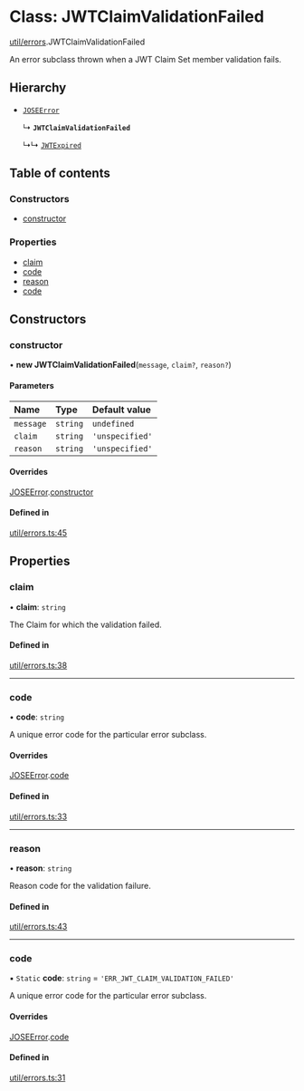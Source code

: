 # Class: JWTClaimValidationFailed

[util/errors](../modules/util_errors.md).JWTClaimValidationFailed

An error subclass thrown when a JWT Claim Set member validation fails.

## Hierarchy

- [`JOSEError`](util_errors.JOSEError.md)

  ↳ **`JWTClaimValidationFailed`**

  ↳↳ [`JWTExpired`](util_errors.JWTExpired.md)

## Table of contents

### Constructors

- [constructor](util_errors.JWTClaimValidationFailed.md#constructor)

### Properties

- [claim](util_errors.JWTClaimValidationFailed.md#claim)
- [code](util_errors.JWTClaimValidationFailed.md#code)
- [reason](util_errors.JWTClaimValidationFailed.md#reason)
- [code](util_errors.JWTClaimValidationFailed.md#code)

## Constructors

### constructor

• **new JWTClaimValidationFailed**(`message`, `claim?`, `reason?`)

#### Parameters

| Name | Type | Default value |
| :------ | :------ | :------ |
| `message` | `string` | `undefined` |
| `claim` | `string` | `'unspecified'` |
| `reason` | `string` | `'unspecified'` |

#### Overrides

[JOSEError](util_errors.JOSEError.md).[constructor](util_errors.JOSEError.md#constructor)

#### Defined in

[util/errors.ts:45](https://github.com/panva/jose/blob/v3.14.4/src/util/errors.ts#L45)

## Properties

### claim

• **claim**: `string`

The Claim for which the validation failed.

#### Defined in

[util/errors.ts:38](https://github.com/panva/jose/blob/v3.14.4/src/util/errors.ts#L38)

___

### code

• **code**: `string`

A unique error code for the particular error subclass.

#### Overrides

[JOSEError](util_errors.JOSEError.md).[code](util_errors.JOSEError.md#code)

#### Defined in

[util/errors.ts:33](https://github.com/panva/jose/blob/v3.14.4/src/util/errors.ts#L33)

___

### reason

• **reason**: `string`

Reason code for the validation failure.

#### Defined in

[util/errors.ts:43](https://github.com/panva/jose/blob/v3.14.4/src/util/errors.ts#L43)

___

### code

▪ `Static` **code**: `string` = `'ERR_JWT_CLAIM_VALIDATION_FAILED'`

A unique error code for the particular error subclass.

#### Overrides

[JOSEError](util_errors.JOSEError.md).[code](util_errors.JOSEError.md#code)

#### Defined in

[util/errors.ts:31](https://github.com/panva/jose/blob/v3.14.4/src/util/errors.ts#L31)
